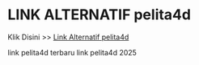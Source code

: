 # LINK ALTERNATIF pelita4d

Klik Disini >> <a href="https://linksto.pages.dev/">Link Alternatif pelita4d </a>

link pelita4d terbaru
link pelita4d 2025